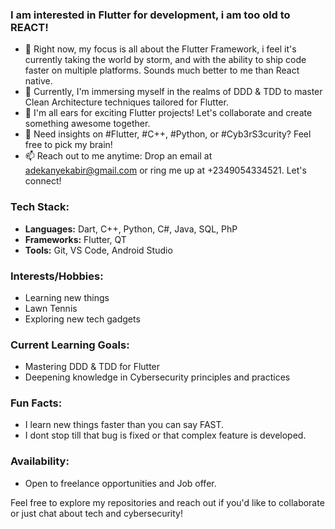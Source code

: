 ### I am interested in Flutter for development, i am too old to REACT!

- 🔭 Right now, my focus is all about the Flutter Framework, i feel it's currently taking the world by storm, and with the ability to ship code faster on multiple platforms. Sounds much better to me than React native.
- 🌱 Currently, I'm immersing myself in the realms of DDD & TDD to master Clean Architecture techniques tailored for Flutter.
- 👯 I'm all ears for exciting Flutter projects! Let's collaborate and create something awesome together.
- 💬 Need insights on #Flutter, #C++, #Python, or #Cyb3rS3curity? Feel free to pick my brain!
- 📫 Reach out to me anytime: Drop an email at adekanyekabir@gmail.com or ring me up at +2349054334521. Let's connect!

### Tech Stack:

- **Languages:** Dart, C++, Python, C#, Java, SQL, PhP
- **Frameworks:** Flutter, QT
- **Tools:** Git, VS Code, Android Studio


### Interests/Hobbies:

- Learning new things
- Lawn Tennis
- Exploring new tech gadgets

### Current Learning Goals:

- Mastering DDD & TDD for Flutter
- Deepening knowledge in Cybersecurity principles and practices

### Fun Facts:

- I learn new things faster than you can say FAST.
- I dont stop till that bug is fixed or that complex feature is developed.

### Availability:

- Open to freelance opportunities and Job offer.

Feel free to explore my repositories and reach out if you'd like to collaborate or just chat about tech and cybersecurity!
